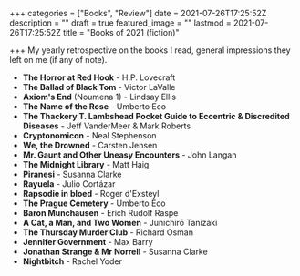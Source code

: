 +++
categories = ["Books", "Review"]
date = 2021-07-26T17:25:52Z
description = ""
draft = true
featured_image = ""
lastmod = 2021-07-26T17:25:52Z
title = "Books of 2021 (fiction)"

+++
My yearly retrospective on the books I read, general impressions they left on me (if any of note). 

<!--more-->

* **The Horror at Red Hook** - H.P. Lovecraft
* **The Ballad of Black Tom** - Victor LaValle
* **Axiom's End** (Noumena 1) - Lindsay Ellis
* **The Name of the Rose** - Umberto Eco
* **The Thackery T. Lambshead Pocket Guide to Eccentric & Discredited Diseases** - Jeff VanderMeer & Mark Roberts
* **Cryptonomicon** - Neal Stephenson
* **We, the Drowned** - Carsten Jensen
* **Mr. Gaunt and Other Uneasy Encounters** - John Langan
* **The Midnight Library** - Matt Haig
* **Piranesi** - Susanna Clarke
* **Rayuela** - Julio Cortázar
* **Rapsodie in bloed** - Roger d'Exsteyl
* **The Prague Cemetery** - Umberto Eco
* **Baron Munchausen** - Erich Rudolf Raspe
* **A Cat, a Man, and Two Women** - Junichirō Tanizaki
* **The Thursday Murder Club** - Richard Osman
* **Jennifer Government** - Max Barry
* **Jonathan Strange & Mr Norrell** - Susanna Clarke
* **Nightbitch** - Rachel Yoder